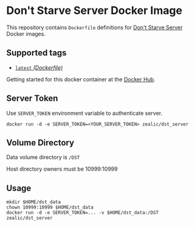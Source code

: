 # Don't Starve Server Docker Image

This repository contains `Dockerfile` definitions for [Don't Starve Server][dst] Docker images.

## Supported tags

* [`latest` _(Dockerfile)_](Dockerfile)

Getting started for this docker container at the [Docker Hub][registry].



## Server Token
Use `SERVER_TOKEN` environment variable to authenticate server.

```shell
docker run -d -e SERVER_TOKEN=<YOUR_SERVER_TOKEN> zealic/dst_server
```


## Volume Directory
Data volume directory is `/DST`

Host directory owners must be 10999:10999

## Usage
```shell
mkdir $HOME/dst_data
chown 10999:10999 $HOME/dst_data
docker run -d -e SERVER_TOKEN=... -v $HOME/dst_data:/DST zealic/dst_server
```



[dst]: http://dont-starve-game.wikia.com/wiki/Don%27t_Starve_Wiki
[registry]: https://registry.hub.docker.com/u/zealic/dst_server
